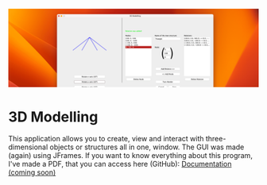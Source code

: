 ![Sample_Image](images/3DModelling_logo.png)

# 3D Modelling
This application allows you to create, view and interact with three-dimensional objects or structures all in one, window. The GUI was made (again) using JFrames. If you want to know everything about this program, I've made a PDF, that you can access here (GitHub): [Documentation (coming soon)](documents/)
